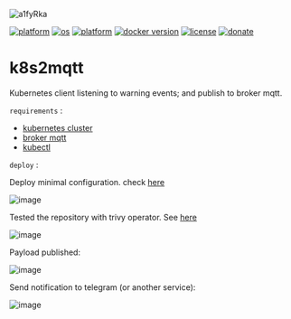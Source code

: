 ![a1fyRka](https://user-images.githubusercontent.com/68069659/215287245-b0678092-76fd-47d7-9c2e-feea20db5b64.gif)

[![platform](https://img.shields.io/badge/platform-kubernetes-blue)](https://kubernetes.io/)
[![os](https://img.shields.io/badge/os-linux-red)](https://www.linux.org/)
[![platform](https://img.shields.io/badge/platform-nodejs-blue)](https://nodejs.org/en/)
[![docker version](https://img.shields.io/badge/docker%20version-20.10-brightgreen)](https://www.docker.com/)
[![license](https://img.shields.io/badge/license-Apache--2.0-yellowgreen)](https://apache.org/licenses/LICENSE-2.0)
[![donate](https://img.shields.io/badge/donate-wango-blue)](https://www.wango.org/donate.aspx)

# k8s2mqtt
Kubernetes client listening to warning events; and publish to broker mqtt.

 ```requirements``` :
 - [kubernetes cluster](https://kubernetes.io/)
 - [broker mqtt](https://mqtt.org/)
 - [kubectl](https://kubernetes.io/docs/tasks/tools/install-kubectl-linux/)
 
 ```deploy``` :
 
 Deploy minimal configuration. check [here](https://github.com/william89731/k8s2mqtt/blob/main/k8s2mqtt.yml) 
 
 ![image](https://user-images.githubusercontent.com/68069659/215288439-36a9fd96-1583-4e73-af46-1d77137a53b2.png)

Tested the repository with trivy operator. See [here](https://github.com/william89731/trivy-operator)

![image](https://user-images.githubusercontent.com/68069659/215288554-45d63d3c-fc95-4a28-987c-5611384c3dae.png)

Payload published:

![image](https://user-images.githubusercontent.com/68069659/215288962-71db640b-4b61-4d76-bd53-0eb8aa45960d.png)

Send notification to telegram (or another service):

![image](https://user-images.githubusercontent.com/68069659/215355774-36f221ce-3945-433e-8371-9cdb36380eaa.png)





